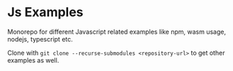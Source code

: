 # Js Examples

Monorepo for different Javascript related examples like npm, wasm usage, nodejs, typescript etc.

Clone with `git clone --recurse-submodules <repository-url>` to get other examples as well.
